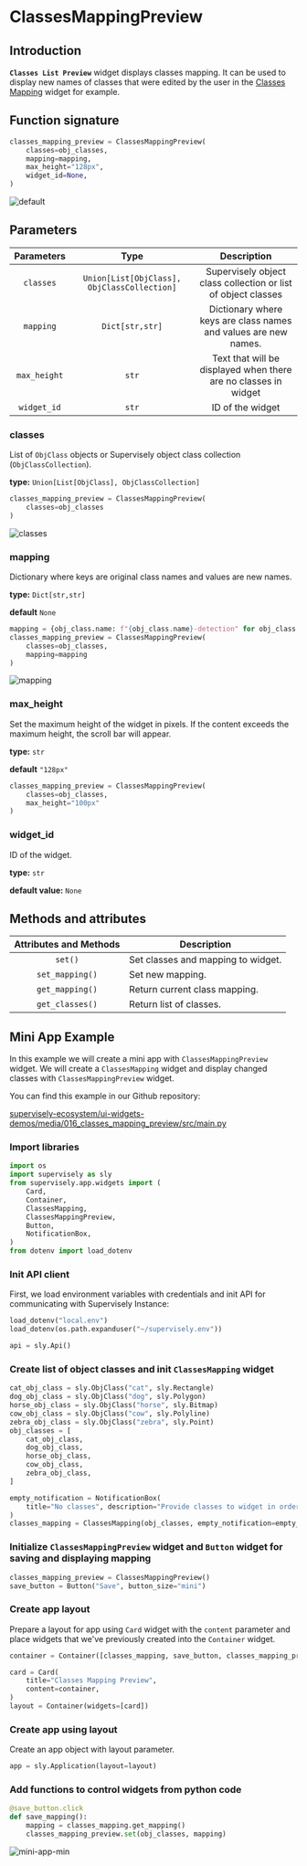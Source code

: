 # ClassesMappingPreview

## Introduction

**`Classes List Preview`** widget displays classes mapping. It can be used to display new names of classes that were edited by the user in the [Classes Mapping](https://developer.supervise.ly/app-development/apps-with-gui/classes-mapping) widget for example.

## Function signature

```python
classes_mapping_preview = ClassesMappingPreview(
    classes=obj_classes,
    mapping=mapping,
    max_height="128px",
    widget_id=None,
)

```

![default](https://github.com/supervisely-ecosystem/ui-widgets-demos/assets/48913536/48ed7fc1-2d05-4444-8899-16be3362a9e7)

## Parameters

|  Parameters  |                     Type                    |                           Description                           |
| :----------: | :-----------------------------------------: | :-------------------------------------------------------------: |
|   `classes`  | `Union[List[ObjClass], ObjClassCollection]` |  Supervisely object class collection or list of object classes  |
|   `mapping`  |               `Dict[str,str]`               | Dictionary where keys are class names and values are new names. |
| `max_height` |                    `str`                    | Text that will be displayed when there are no classes in widget |
|  `widget_id` |                    `str`                    |                         ID of the widget                        |

### classes

List of `ObjClass` objects or Supervisely object class collection (`ObjClassCollection`).

**type:** `Union[List[ObjClass], ObjClassCollection]`

```python
classes_mapping_preview = ClassesMappingPreview(
    classes=obj_classes
)
```

![classes](https://github.com/supervisely-ecosystem/ui-widgets-demos/assets/48913536/72c2010a-23c1-4ae8-bd7d-ebe8c722bf78)

### mapping

Dictionary where keys are original class names and values are new names.

**type:** `Dict[str,str]`

**default** `None`

```python
mapping = {obj_class.name: f"{obj_class.name}-detection" for obj_class in obj_classes}
classes_mapping_preview = ClassesMappingPreview(
    classes=obj_classes,
    mapping=mapping
)
```

![mapping](https://github.com/supervisely-ecosystem/ui-widgets-demos/assets/48913536/3e7f54c4-bf62-421c-903c-0e840988a65c)

### max\_height

Set the maximum height of the widget in pixels. If the content exceeds the maximum height, the scroll bar will appear.

**type:** `str`

**default** `"128px"`

```python
classes_mapping_preview = ClassesMappingPreview(
    classes=obj_classes,
    max_height="100px"
)
```

### widget\_id

ID of the widget.

**type:** `str`

**default value:** `None`

## Methods and attributes

| Attributes and Methods | Description                        |
| :--------------------: | ---------------------------------- |
|         `set()`        | Set classes and mapping to widget. |
|     `set_mapping()`    | Set new mapping.                   |
|     `get_mapping()`    | Return current class mapping.      |
|     `get_classes()`    | Return list of classes.            |

## Mini App Example

In this example we will create a mini app with `ClassesMappingPreview` widget. We will create a `ClassesMapping` widget and display changed classes with `ClassesMappingPreview` widget.

You can find this example in our Github repository:

[supervisely-ecosystem/ui-widgets-demos/media/016\_classes\_mapping\_preview/src/main.py](https://github.com/supervisely-ecosystem/ui-widgets-demos/blob/master/media/016\_classes\_mapping\_preview/src/main.py)

### Import libraries

```python
import os
import supervisely as sly
from supervisely.app.widgets import (
    Card,
    Container,
    ClassesMapping,
    ClassesMappingPreview,
    Button,
    NotificationBox,
)
from dotenv import load_dotenv
```

### Init API client

First, we load environment variables with credentials and init API for communicating with Supervisely Instance:

```python
load_dotenv("local.env")
load_dotenv(os.path.expanduser("~/supervisely.env"))

api = sly.Api()
```

### Create list of object classes and init `ClassesMapping` widget

```python
cat_obj_class = sly.ObjClass("cat", sly.Rectangle)
dog_obj_class = sly.ObjClass("dog", sly.Polygon)
horse_obj_class = sly.ObjClass("horse", sly.Bitmap)
cow_obj_class = sly.ObjClass("cow", sly.Polyline)
zebra_obj_class = sly.ObjClass("zebra", sly.Point)
obj_classes = [
    cat_obj_class,
    dog_obj_class,
    horse_obj_class,
    cow_obj_class,
    zebra_obj_class,
]

empty_notification = NotificationBox(
    title="No classes", description="Provide classes to widget in order to map new names."
)
classes_mapping = ClassesMapping(obj_classes, empty_notification=empty_notification)
```

### Initialize `ClassesMappingPreview` widget and `Button` widget for saving and displaying mapping

```python
classes_mapping_preview = ClassesMappingPreview()
save_button = Button("Save", button_size="mini")
```

### Create app layout

Prepare a layout for app using `Card` widget with the `content` parameter and place widgets that we've previously created into the `Container` widget.

```python
container = Container([classes_mapping, save_button, classes_mapping_preview])

card = Card(
    title="Classes Mapping Preview",
    content=container,
)
layout = Container(widgets=[card])
```

### Create app using layout

Create an app object with layout parameter.

```python
app = sly.Application(layout=layout)
```

### Add functions to control widgets from python code

```python
@save_button.click
def save_mapping():
    mapping = classes_mapping.get_mapping()
    classes_mapping_preview.set(obj_classes, mapping)
```

![mini-app-min](https://github.com/supervisely-ecosystem/ui-widgets-demos/assets/48913536/5a12d76e-1ce8-49dd-9ec0-1040ccba54ef)
